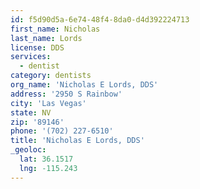 ```yaml
---
id: f5d90d5a-6e74-48f4-8da0-d4d392224713
first_name: Nicholas
last_name: Lords
license: DDS
services:
  - dentist
category: dentists
org_name: 'Nicholas E Lords, DDS'
address: '2950 S Rainbow'
city: 'Las Vegas'
state: NV
zip: '89146'
phone: '(702) 227-6510'
title: 'Nicholas E Lords, DDS'
_geoloc:
  lat: 36.1517
  lng: -115.243
---
```

